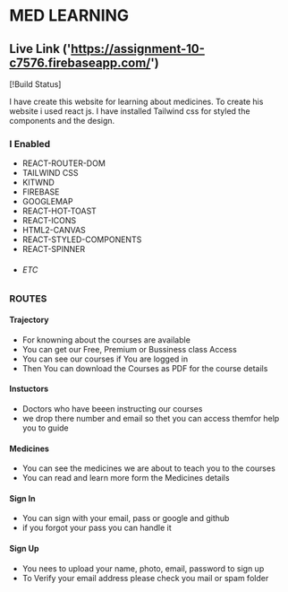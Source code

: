 # MED LEARNING 
## Live Link ('https://assignment-10-c7576.firebaseapp.com/')

[!Build Status]

I have create this website for learning about medicines.
To create his website i used react js. 
I have installed Tailwind css for styled the components and the design.


### I Enabled
- REACT-ROUTER-DOM
- TAILWIND CSS
- KITWND
- FIREBASE
- GOOGLEMAP
- REACT-HOT-TOAST
- REACT-ICONS
- HTML2-CANVAS
- REACT-STYLED-COMPONENTS
- REACT-SPINNER
- ###### ETC

### ROUTES
#### Trajectory
- For knowning about  the courses are available
- You can get our Free, Premium or Bussiness class Access
- You can see our courses if You are logged in
- Then You can download the Courses as PDF for the course details

#### Instuctors 

- Doctors who have beeen instructing our courses
- we drop there number and email so thet you can access themfor help you to guide

#### Medicines

- You can see the medicines we are about to teach you to the courses
- You can read and learn more form the Medicines details

#### Sign In 
- You can sign with your email, pass or google and github
- if you forgot your pass you can handle it

#### Sign Up
- You nees to upload your name, photo, email, password to sign up
- To Verify your email address please check you mail or spam folder



